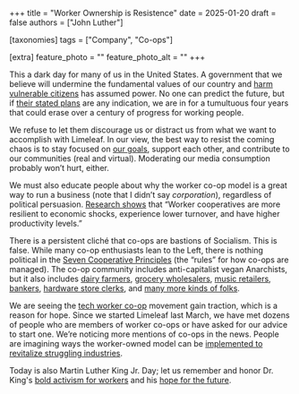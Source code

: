 +++
title = "Worker Ownership is Resistence"
date = 2025-01-20
draft = false
authors = ["John Luther"]

[taxonomies]
tags = ["Company", "Co-ops"]

[extra]
feature_photo = ""
feature_photo_alt = ""
+++

This a dark day for many of us in the United States. A government that
we believe will undermine the fundamental values of our country and
[harm vulnerable citizens][0] has assumed power. No one can predict the
future, but if [their stated plans][1] are any indication, we are in for
a tumultuous four years that could erase over a century of progress for
working people.

<!-- more -->

We refuse to let them discourage us or distract us from what we want to
accomplish with Limeleaf. In our view, the best way to resist the coming
chaos is to stay focused on [our goals][2],  support each other, and
contribute to our communities (real and virtual). Moderating our media
consumption probably won’t hurt, either.

We must also educate people about why the worker co-op model is a great
way to run a business (note that I didn’t say *corporation*), regardless
of political persuasion. [Research shows][3] that “Worker cooperatives
are more resilient to economic shocks, experience lower turnover, and
have higher productivity levels.”

There is a persistent cliché that co-ops are bastions of Socialism.
This is false. While many co-op enthusiasts lean to the Left, there is
nothing political in the [Seven Cooperative Principles][4] (the “rules”
for how co-ops are managed). The co-op community includes
anti-capitalist vegan Anarchists, but it also includes
[dairy farmers][5], [grocery wholesalers][6], [music retailers][7],
[bankers][8], [hardware store clerks][9], and
[many more kinds of folks][10].

We are seeing the [tech worker co-op][11] movement gain traction, which
is a reason for hope. Since we started Limeleaf last March, we have met
dozens of people who are members of worker co-ops or have asked for our
advice to start one. We’re noticing more mentions of co-ops in the news.
People are imagining ways the worker-owned model can be [implemented to revitalize struggling industries][12].

Today is also Martin Luther King Jr. Day; let us remember and honor Dr.
King's [bold activism for workers][13] and his
[hope for the future][14].

[0]: https://www.msn.com/en-gb/news/world/trump-to-sign-order-proclaiming-there-are-only-two-sexes/ar-AA1xx9vp
[1]: https://www.project2025.org/
[2]: https://limeleaf.net/blog/step-0-of-starting-a-tech-worker-coop/
[3]: https://www.aspeninstitute.org/blog-posts/building-and-sustaining-worker-cooperatives-in-the-us/
[4]: https://www.electric.coop/seven-cooperative-principles%E2%80%8B
[5]: https://www.landolakesinc.com/
[6]: https://awginc.com
[7]: https://downtownsounds.com/
[8]: https://www.nafcu.org
[9]: https://www.doitbestonline.com/
[10]: https://www.usworker.coop/
[11]: https://platform.coop/blog/why-worker-cooperatives-in-the-tech-sector/
[12]: https://www.elysian.press/
[13]: https://www.pef.org/articles/holidays-remembrances/martin-luther-king-jr-day/
[14]: https://www.baltimoresun.com/2025/01/20/alveda-king-reflects-on-uncles-teachings-of-hope-and-unity-on-mlk-jr-s-96th-birthday/
